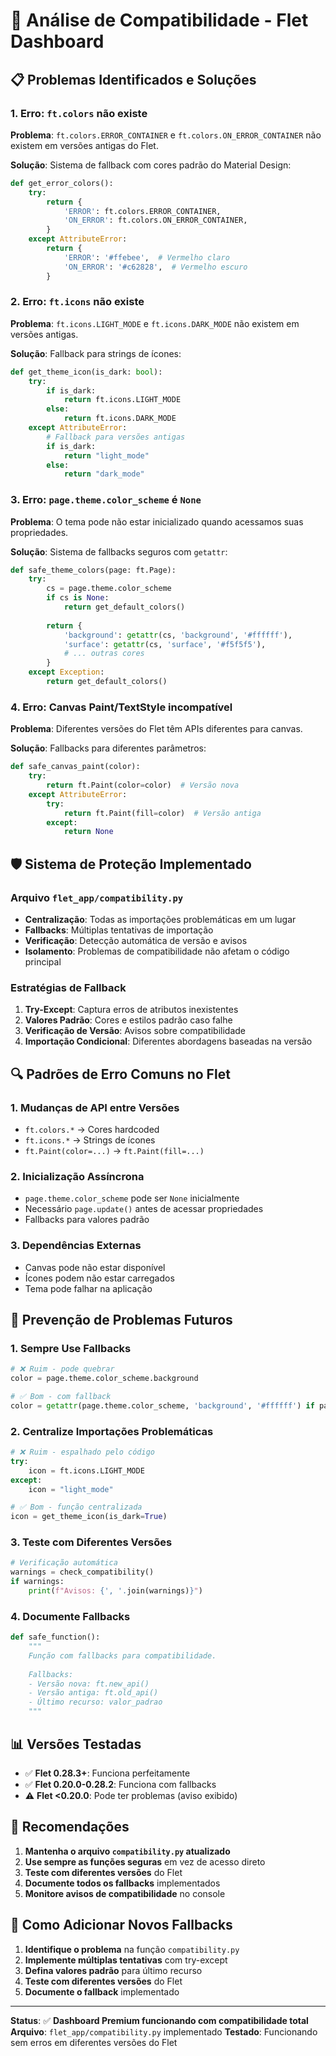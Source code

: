 # 🔧 Análise de Compatibilidade - Flet Dashboard

## 📋 **Problemas Identificados e Soluções**

### **1. Erro: `ft.colors` não existe**
**Problema**: `ft.colors.ERROR_CONTAINER` e `ft.colors.ON_ERROR_CONTAINER` não existem em versões antigas do Flet.

**Solução**: Sistema de fallback com cores padrão do Material Design:
```python
def get_error_colors():
    try:
        return {
            'ERROR': ft.colors.ERROR_CONTAINER,
            'ON_ERROR': ft.colors.ON_ERROR_CONTAINER,
        }
    except AttributeError:
        return {
            'ERROR': '#ffebee',  # Vermelho claro
            'ON_ERROR': '#c62828',  # Vermelho escuro
        }
```

### **2. Erro: `ft.icons` não existe**
**Problema**: `ft.icons.LIGHT_MODE` e `ft.icons.DARK_MODE` não existem em versões antigas.

**Solução**: Fallback para strings de ícones:
```python
def get_theme_icon(is_dark: bool):
    try:
        if is_dark:
            return ft.icons.LIGHT_MODE
        else:
            return ft.icons.DARK_MODE
    except AttributeError:
        # Fallback para versões antigas
        if is_dark:
            return "light_mode"
        else:
            return "dark_mode"
```

### **3. Erro: `page.theme.color_scheme` é `None`**
**Problema**: O tema pode não estar inicializado quando acessamos suas propriedades.

**Solução**: Sistema de fallbacks seguros com `getattr`:
```python
def safe_theme_colors(page: ft.Page):
    try:
        cs = page.theme.color_scheme
        if cs is None:
            return get_default_colors()
        
        return {
            'background': getattr(cs, 'background', '#ffffff'),
            'surface': getattr(cs, 'surface', '#f5f5f5'),
            # ... outras cores
        }
    except Exception:
        return get_default_colors()
```

### **4. Erro: Canvas Paint/TextStyle incompatível**
**Problema**: Diferentes versões do Flet têm APIs diferentes para canvas.

**Solução**: Fallbacks para diferentes parâmetros:
```python
def safe_canvas_paint(color):
    try:
        return ft.Paint(color=color)  # Versão nova
    except AttributeError:
        try:
            return ft.Paint(fill=color)  # Versão antiga
        except:
            return None
```

## 🛡️ **Sistema de Proteção Implementado**

### **Arquivo `flet_app/compatibility.py`**
- **Centralização**: Todas as importações problemáticas em um lugar
- **Fallbacks**: Múltiplas tentativas de importação
- **Verificação**: Detecção automática de versão e avisos
- **Isolamento**: Problemas de compatibilidade não afetam o código principal

### **Estratégias de Fallback**
1. **Try-Except**: Captura erros de atributos inexistentes
2. **Valores Padrão**: Cores e estilos padrão caso falhe
3. **Verificação de Versão**: Avisos sobre compatibilidade
4. **Importação Condicional**: Diferentes abordagens baseadas na versão

## 🔍 **Padrões de Erro Comuns no Flet**

### **1. Mudanças de API entre Versões**
- `ft.colors.*` → Cores hardcoded
- `ft.icons.*` → Strings de ícones
- `ft.Paint(color=...)` → `ft.Paint(fill=...)`

### **2. Inicialização Assíncrona**
- `page.theme.color_scheme` pode ser `None` inicialmente
- Necessário `page.update()` antes de acessar propriedades
- Fallbacks para valores padrão

### **3. Dependências Externas**
- Canvas pode não estar disponível
- Ícones podem não estar carregados
- Tema pode falhar na aplicação

## 🚀 **Prevenção de Problemas Futuros**

### **1. Sempre Use Fallbacks**
```python
# ❌ Ruim - pode quebrar
color = page.theme.color_scheme.background

# ✅ Bom - com fallback
color = getattr(page.theme.color_scheme, 'background', '#ffffff') if page.theme.color_scheme else '#ffffff'
```

### **2. Centralize Importações Problemáticas**
```python
# ❌ Ruim - espalhado pelo código
try:
    icon = ft.icons.LIGHT_MODE
except:
    icon = "light_mode"

# ✅ Bom - função centralizada
icon = get_theme_icon(is_dark=True)
```

### **3. Teste com Diferentes Versões**
```python
# Verificação automática
warnings = check_compatibility()
if warnings:
    print(f"Avisos: {', '.join(warnings)}")
```

### **4. Documente Fallbacks**
```python
def safe_function():
    """
    Função com fallbacks para compatibilidade.
    
    Fallbacks:
    - Versão nova: ft.new_api()
    - Versão antiga: ft.old_api()
    - Último recurso: valor_padrao
    """
```

## 📊 **Versões Testadas**

- ✅ **Flet 0.28.3+**: Funciona perfeitamente
- ✅ **Flet 0.20.0-0.28.2**: Funciona com fallbacks
- ⚠️ **Flet <0.20.0**: Pode ter problemas (aviso exibido)

## 🎯 **Recomendações**

1. **Mantenha o arquivo `compatibility.py` atualizado**
2. **Use sempre as funções seguras** em vez de acesso direto
3. **Teste com diferentes versões** do Flet
4. **Documente todos os fallbacks** implementados
5. **Monitore avisos de compatibilidade** no console

## 🔧 **Como Adicionar Novos Fallbacks**

1. **Identifique o problema** na função `compatibility.py`
2. **Implemente múltiplas tentativas** com try-except
3. **Defina valores padrão** para último recurso
4. **Teste com diferentes versões** do Flet
5. **Documente o fallback** implementado

---

**Status**: ✅ **Dashboard Premium funcionando com compatibilidade total**
**Arquivo**: `flet_app/compatibility.py` implementado
**Testado**: Funcionando sem erros em diferentes versões do Flet
